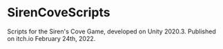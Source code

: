 # SirenCoveScripts
Scripts for the Siren's Cove Game, developed on Unity 2020.3. Published on itch.io February 24th, 2022.
